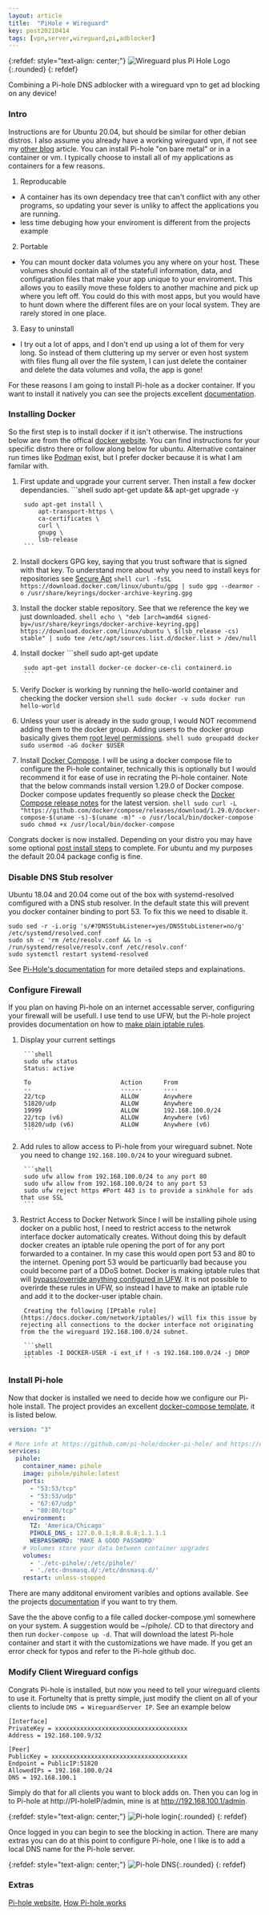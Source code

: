 ```yaml
---
layout: article
title:  "PiHole + Wireguard"
key: post20210414
tags: [vpn,server,wireguard,pi,adblocker]
---
```

{:refdef: style="text-align: center;"}
![Wireguard plus Pi Hole Logo](/assets/images/pi-hole/pi-hole_plus_wireguard.png){:.rounded}
{: refdef}

Combining a Pi-hole DNS adblocker with a wireguard vpn to get ad blocking on any device!

<!--more-->

### Intro
Instructions are for Ubuntu 20.04, but should be similar for other debian distros. I also assume you already have a working wireguard vpn, if not see my [other blog](https://nathandavis.io/2020/11/28/getting-started-with-wireguard.html) article. You can install Pi-hole "on bare metal" or in a container or vm. I typically choose to install all of my applications as containers for a few reasons.

1. Reproducable
  - A container has its own dependacy tree that can't conflict with any other programs, so updating your sever is unliky to affect the applications you are running.
  - less time debuging how your enviroment is different from the projects example
2. Portable
  - You can mount docker data volumes you any where on your host. These volumes should contain all of the statefull information, data, and configuration files that make your app unique to your enviroment. This allows you to easilly move these folders to another machine and pick up where you left off. You could do this with most apps, but you would have to hunt down where the different files are on your local system. They are rarely stored in one place.
3. Easy to uninstall
  - I try out a lot of apps, and I don't end up using a lot of them for very long. So instead of them cluttering up my server or even host system with files flung all over the file system, I can just delete the container and delete the data volumes and volla, the app is gone! 

For these reasons I am going to install Pi-hole as a docker container. If you want to install it natively you can see the projects excellent [documentation](https://github.com/pi-hole/pi-hole/#one-step-automated-install). 

### Installing Docker
So the first step is to install docker if it isn't otherwise. The instructions below are from the offical [docker website](https://docs.docker.com/engine/install/). You can find instructions for your specific distro there or follow along below for ubuntu. Alternative container run times like [Podman](https://developers.redhat.com/blog/2020/11/19/transitioning-from-docker-to-podman/) exist, but I prefer docker because it is what I am familar with. 

1. First update and upgrade your current server. Then install a few docker dependancies.
        ```shell
        sudo apt-get update && apt-get upgrade -y

        sudo apt-get install \
            apt-transport-https \
            ca-certificates \
            curl \
            gnupg \
            lsb-release
        ```
2. Install dockers GPG key, saying that you trust software that is signed with that key. To understand more about why you need to install keys for repositories see [Secure Apt](https://wiki.debian.org/SecureApt)
        ```shell
        curl -fsSL https://download.docker.com/linux/ubuntu/gpg | sudo gpg --dearmor -o /usr/share/keyrings/docker-archive-keyring.gpg
        ```
3. Install the docker stable repository. See that we reference the key we just downloaded.
        ```shell
        echo \
        "deb [arch=amd64 signed-by=/usr/share/keyrings/docker-archive-keyring.gpg] https://download.docker.com/linux/ubuntu \
        $(lsb_release -cs) stable" | sudo tee /etc/apt/sources.list.d/docker.list > /dev/null
        ```
4. Install docker
        ```shell
        sudo apt-get update

        sudo apt-get install docker-ce docker-ce-cli containerd.io
        ```
5. Verify Docker is working by running the hello-world container and checking the docker version
        ```shell
        sudo docker -v
        sudo docker run hello-world
        ```
6. Unless your user is already in the sudo group, I would NOT recommend adding them to the docker group. Adding users to the docker group basically gives them [root level permissions](https://docs.docker.com/engine/security/#docker-daemon-attack-surface).
        ```shell
        sudo groupadd docker
        sudo usermod -aG docker $USER
        ```
7. Install [Docker Compose](https://docs.docker.com/compose/install/). I will be using a docker compose file to configure the Pi-hole container, technically this is optionally but I would recommend it for ease of use in recrating the Pi-hole container. Note that the below commands install version 1.29.0 of Docker compose. Docker compose updates frequently so please check the [Docker Compose release notes](https://docs.docker.com/compose/release-notes/) for the latest version.
        ```shell
        sudo curl -L "https://github.com/docker/compose/releases/download/1.29.0/docker-compose-$(uname -s)-$(uname -m)" -o /usr/local/bin/docker-compose
        sudo chmod +x /usr/local/bin/docker-compose
        ```
        

Congrats docker is now installed. Depending on your distro you may have some optional [post install steps](https://docs.docker.com/engine/install/linux-postinstall/) to complete. For ubuntu and my purposes the default 20.04 package config is fine.

### Disable DNS Stub resolver
Ubuntu 18.04 and 20.04 come out of the box with systemd-resolved comfigured with a DNS stub resolver. In the default state this will prevent you docker container binding to port 53.  To fix this we need to disable it.

```shell
sudo sed -r -i.orig 's/#?DNSStubListener=yes/DNSStubListener=no/g' /etc/systemd/resolved.conf
sudo sh -c 'rm /etc/resolv.conf && ln -s /run/systemd/resolve/resolv.conf /etc/resolv.conf'
sudo systemctl restart systemd-resolved
```

See [Pi-Hole's documentation](https://github.com/pi-hole/docker-pi-hole/#installing-on-ubuntu) for more detailed steps and explainations.

### Configure Firewall
If you plan on having Pi-hole on an internet accessable server, configuring your firewall will be usefull. I use tend to use UFW, but the Pi-hole project provides documentation on how to [make plain iptable rules](https://docs.pi-hole.net/guides/vpn/openvpn/firewall/).

1. Display your current settings

        ```shell
        sudo ufw status
        Status: active

        To                         Action      From
        --                         ------      ----
        22/tcp                     ALLOW       Anywhere
        51820/udp                  ALLOW       Anywhere
        19999                      ALLOW       192.168.100.0/24
        22/tcp (v6)                ALLOW       Anywhere (v6)
        51820/udp (v6)             ALLOW       Anywhere (v6)
        ```
2. Add rules to allow access to Pi-hole from your wireguard subnet. Note you need to change `192.168.100.0/24` to your wireguard subnet.

        ```shell
        sudo ufw allow from 192.168.100.0/24 to any port 80
        sudo ufw allow from 192.168.100.0/24 to any port 53
        sudo ufw reject https #Port 443 is to provide a sinkhole for ads that use SSL
        ```
3. Restrict Access to Docker Network
        Since I will be installing pihole using docker on a public host, I need to restrict access to the netwrok interface docker automatically creates. Without doing this by default docker creates an iptable rule opening the port of for any port forwarded to a container. In my case this would open port 53 and 80 to the internet. Opening port 53 would be particuarlly bad because you could become part of a DDoS botnet. Docker is making iptable rules that will [bypass/override anything configured in UFW](https://github.com/docker/for-linux/issues/690). It is not possible to overirde these rules in UFW, so instead I have to make an iptable rule and add it to the docker-user iptable chain.
        
        Creating the following [IPtable rule](https://docs.docker.com/network/iptables/) will fix this issue by rejecting all connections to the docker interface not originating from the the wireguard 192.168.100.0/24 subnet.

        ```shell
        iptables -I DOCKER-USER -i ext_if ! -s 192.168.100.0/24 -j DROP
        ```

### Install Pi-hole
Now that docker is installed we need to decide how we configure our Pi-hole install. The project provides an excellent [docker-compose template](https://github.com/pi-hole/docker-pi-hole/#quick-start), it is listed below.

```yaml
version: "3"

# More info at https://github.com/pi-hole/docker-pi-hole/ and https://docs.pi-hole.net/
services:
  pihole:
    container_name: pihole
    image: pihole/pihole:latest
    ports:
      - "53:53/tcp"
      - "53:53/udp"
      - "67:67/udp"
      - "80:80/tcp"
    environment:
      TZ: 'America/Chicago'
      PIHOLE_DNS_: 127.0.0.1;8.8.8.8;1.1.1.1
      WEBPASSWORD: 'MAKE A GOOD PASSWORD'
    # Volumes store your data between container upgrades
    volumes:
      - './etc-pihole/:/etc/pihole/'
      - './etc-dnsmasq.d/:/etc/dnsmasq.d/'
    restart: unless-stopped
```

There are many additonal enviroment varibles and options available. See the projects [documentation](https://github.com/pi-hole/docker-pi-hole/#environment-variables) if you want to try them.

Save the the above config to a file called docker-compose.yml somewhere on your system. A suggestion would be ~/pihole/. CD to that directory and then run `docker-compose up -d`. That will download the latest Pi-hole container and start it with the customizations we have made. If you get an error check for typos and refer to the Pi-hole github doc.

### Modify Client Wireguard configs
Congrats Pi-hole is installed, but now you need to tell your wireguard clients to use it. Fortunelty that is pretty simple, just modify the client on all of your clients to include `DNS = WireguardServer IP`. See an example below

```config
[Interface]
PrivateKey = xxxxxxxxxxxxxxxxxxxxxxxxxxxxxxxxxxxxx
Address = 192.168.100.9/32

[Peer]
PublicKey = xxxxxxxxxxxxxxxxxxxxxxxxxxxxxxxxxxxxxx
Endpoint = PublicIP:51820
AllowedIPs = 192.168.100.0/24
DNS = 192.168.100.1
```

Simply do that for all clients you want to block adds on. Then you can log in to Pi-hole at http://PI-holeIP/admin, mine is at http://192.168.100.1/admin.

{:refdef: style="text-align: center;"}
![Pi-hole login](/assets/images/pi-hole/pi-hole_login.png){:.rounded}
{: refdef}

Once logged in you can begin to see the blocking in action. There are many extras you can do at this point to configure Pi-hole, one I like is to add a local DNS name for the Pi-hole server.

{:refdef: style="text-align: center;"}
![Pi-hole DNS](/assets/images/pi-hole/pi-hole_dns.png){:.rounded}
{: refdef}

### Extras

[Pi-hole website](https://pi-hole.net/), [How Pi-hole works](https://discourse.pi-hole.net/t/how-does-pi-hole-work/3141)
